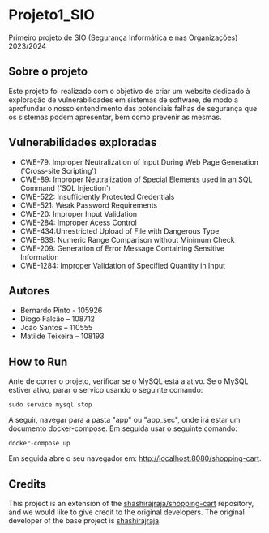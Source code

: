 # Projeto1_SIO

Primeiro projeto de SIO (Segurança Informática e nas Organizações) 2023/2024

## Sobre o projeto

Este projeto foi realizado com o objetivo de criar um website dedicado à exploração de vulnerabilidades em sistemas de software, de modo a aprofundar o nosso entendimento das potenciais falhas de segurança que os sistemas podem apresentar, bem como prevenir as mesmas.


## Vulnerabilidades exploradas

* CWE-79: Improper Neutralization of Input During Web Page Generation ('Cross-site Scripting')
* CWE-89: Improper Neutralization of Special Elements used in an SQL Command ('SQL Injection')
* CWE-522: Insufficiently Protected Credentials
* CWE-521: Weak Password Requirements
* CWE-20: Improper Input Validation
* CWE-284: Improper Acess Control
* CWE-434:Unrestricted Upload of File with Dangerous Type
* CWE-839: Numeric Range Comparison without Minimum Check
* CWE-209: Generation of Error Message Containing Sensitive Information
* CWE-1284: Improper Validation of Specified Quantity in Input

## Autores 

 * Bernardo Pinto - 105926
 * Diogo Falcão – 108712
 * João Santos – 110555
 * Matilde Teixeira – 108193

 
## How to Run

Ante de correr o projeto, verificar se o MySQL está a ativo. Se o MySQL estiver ativo, parar o servico usando o seguinte comando:

```shell
sudo service mysql stop
```

A seguir, navegar para a pasta "app" ou "app_sec", onde irá estar um documento docker-compose. Em seguida usar o seguinte comando:

```shell
docker-compose up
```

Em seguida abre o seu navegador em: 
[http://localhost:8080/shopping-cart](http://localhost:8080/shopping-cart).






## Credits

This project is an extension of the [shashirajraja/shopping-cart](https://github.com/shashirajraja/shopping-cart) repository, and we would like to give credit to the original developers. The original developer of the base project is [shashirajraja](https://github.com/shashirajraja).
